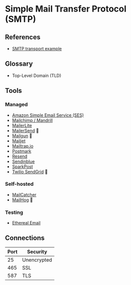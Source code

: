 # Simple Mail Transfer Protocol (SMTP)

<!--
https://github.com/hideckies/exploit-notes/blob/main/src/exploit/SMTP-Pentesting.md
-->

## References

- [SMTP transport example](https://en.wikipedia.org/wiki/Simple_Mail_Transfer_Protocol#SMTP_transport_example)

## Glossary

- Top-Level Domain (TLD)

## Tools

### Managed

- [Amazon Simple Email Service (SES)](/aws/services/ses.md)
- [Mailchimp / Mandrill](https://mandrillapp.com)
- [MailerLite](https://mailerlite.com)
- [MailerSend](/mailersend.md) 🌟
- [Mailgun](https://mailgun.com) 🌟
- [Mailjet](https://mailjet.com)
- [Mailtrap.io](https://mailtrap.io)
- [Postmark](https://postmarkapp.com)
- [Resend](https://resend.com)
- [Sendinblue](https://sendinblue.com)
- [SparkPost](https://sparkpost.com)
- [Twilio SendGrid](/twilio/sendgrid.md) 🌟

### Self-hosted

- [MailCatcher](/mailcatcher.md)
- [MailHog](/mailhog.md) 🌟

<!--
https://github.com/docker-mailserver/docker-mailserver
https://github.com/Mailu/Mailu
https://github.com/jfoucher/Mailocal
https://github.com/samirdjelal/mail-dev
-->

### Testing

- [Ethereal Email](/ethereal.md)

## Connections

| Port | Security    |
| ---- | ----------- |
| 25   | Unencrypted |
| 465  | SSL         |
| 587  | TLS         |

<!--
starttls - ports 587 or 25
force_tls - port 465
-->
